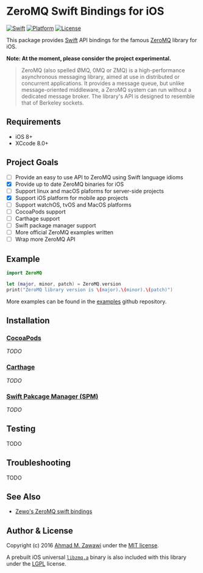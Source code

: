 # ZeroMQ Swift Bindings for iOS

[![Swift][swift-badge]][swift-url]
[![Platform][platform-badge]][platform-url]
[![License][mit-badge]][mit-url]

This package provides [Swift](http://swift.org) API bindings for the famous
[ZeroMQ](http://zeromq.org) library for iOS.

**Note: At the moment, please consider the project experimental.**

> ZeroMQ (also spelled ØMQ, 0MQ or ZMQ) is a high-performance asynchronous
> messaging library, aimed at use in distributed or concurrent applications. It
> provides a message queue, but unlike message-oriented middleware, a ZeroMQ
> system can run without a dedicated message broker. The library's API is
> designed to resemble that of Berkeley sockets.

## Requirements

- iOS 8+
- XCcode 8.0+

## Project Goals

- [ ] Provide an easy to use API to ZeroMQ using Swift language idioms
- [x] Provide up to date ZeroMQ binaries for iOS
- [ ] Support linux and macOS plaforms for server-side projects
- [x] Support iOS platform for mobile app projects
- [ ] Support watchOS, tvOS and MacOS platforms
- [ ] CocoaPods support
- [ ] Carthage support
- [ ] Swift package manager support
- [ ] More official ZeroMQ examples written
- [ ] Wrap more ZeroMQ API

## Example

```swift
import ZeroMQ

let (major, minor, patch) = ZeroMQ.version
print("ZeroMQ library version is \(major).\(minor).\(patch)")
```

More examples can be found in the
[examples](https://github.com/azawawi/swift-zmq-examples) github repository.

## Installation


### [CocoaPods](http://cocoapods.org)

*TODO*

### [Carthage](http://github.com/Carthage/Carthage)

*TODO*

### [Swift Pakcage Manager (SPM)](http://swift.org/package-manager)

*TODO*

## Testing

TODO


## Troubleshooting

TODO

## See Also

- [Zewo's ZeroMQ swift bindings](https://github.com/ZewoGraveyard/ZeroMQ)

## Author & License

Copyright (c) 2016 [Ahmad M. Zawawi](https://github.com/azawawi) under the
[MIT license](LICENSE).

A prebuilt iOS universal [`libzmq.a`](https://github.com/zeromq/libzmq) binary
is also included with this library under the
[LGPL](https://github.com/zeromq/libzmq#license) license.

[swift-badge]: https://img.shields.io/badge/Swift-3.0-orange.svg?style=flat
[swift-url]: https://swift.org
[platform-badge]: https://img.shields.io/badge/Platforms-iOS-lightgray.svg?style=flat
[platform-url]: https://swift.org
[mit-badge]: https://img.shields.io/badge/License-MIT-blue.svg?style=flat
[mit-url]: https://tldrlegal.com/license/mit-license
